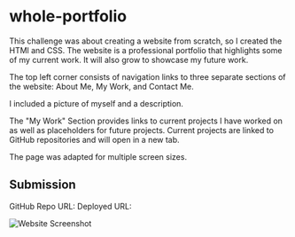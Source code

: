 # whole-portfolio

This challenge was about creating a website from scratch, so I created the HTMl and CSS. The website is a professional portfolio that highlights some of my current work. It will also grow to showcase my future work. 

The top left corner consists of navigation links to three separate sections of the website: About Me, My Work, and Contact Me. 

I included a picture of myself and a description. 

The "My Work" Section provides links to current projects I have worked on as well as placeholders for future projects. Current projects are linked to GitHub repositories and will open in a new tab.

The page was adapted for multiple screen sizes. 


## Submission
GitHub Repo URL: 
Deployed URL: 


![Website Screenshot](image.png) 